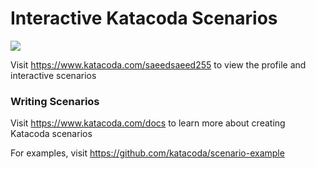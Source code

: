 # Interactive Katacoda Scenarios

[![](http://shields.katacoda.com/katacoda/saeedsaeed255/count.svg)](https://www.katacoda.com/saeedsaeed255 "Get your profile on Katacoda.com")

Visit https://www.katacoda.com/saeedsaeed255 to view the profile and interactive scenarios

### Writing Scenarios
Visit https://www.katacoda.com/docs to learn more about creating Katacoda scenarios

For examples, visit https://github.com/katacoda/scenario-example
